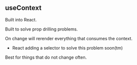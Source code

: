 ## useContext

Built into React.

Built to solve prop drilling problems.

On change will rerender everything that consumes the context.

- React adding a selector to solve this problem soon(tm)

Best for things that do not change often.
